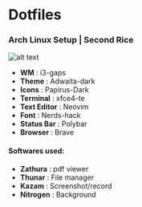 # Dotfiles

### Arch Linux Setup | Second Rice
![alt text](https://i.imgur.com/XBB9kcI.png)

- **WM** : i3-gaps
- **Theme** : Adwaita-dark
- **Icons** : Papirus-Dark
- **Terminal** : xfce4-te
- **Text Editor** : Neovim
- **Font** : Nerds-hack
- **Status Bar** : Polybar
- **Browser** : Brave

#### Softwares used: 
- **Zathura** : pdf viewer
- **Thunar** : File manager
- **Kazam** : Screenshot/record
- **Nitrogen** : Background 

